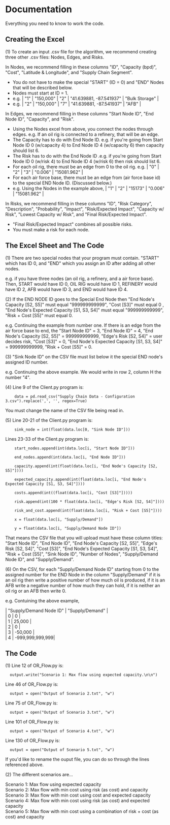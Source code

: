 # Documentation 

Everything you need to know to work the code. 

## Creating the Excel
(1) To create an input .csv file for the algorithm, we recommend creating three other .csv files: Nodes, Edges, and Risks.

In Nodes, we recommend filling in these columns "ID", "Capacity (bpd)", "Cost",	"Latitude & Longitude", and "Supply Chain Segment".
- You do not have to make the special "START" (ID = 0) and "END" Nodes that will be described below.
- Nodes must start at ID = 1.
- e.g. | "1" | "150,000" | "2" | "41.639881, -87.541937" | "Bulk Storage" |
- e.g. | "2" | "150,000" | "7" | "41.639881, -87.541937" | "AFB" |	

In Edges, we recommend filling in these columns "Start Node ID", "End Node ID", "Capacity", and "Risk".
- Using the Nodes excel from above, you connect the nodes through edges. e.g. If an oil rig is connected to a refinery, that will be an edge.   
- The Capacity has to do with End Node ID. e.g. if you're going from Start Node ID 0 (w/capacity 4) to End Node ID 4 (w/capacity 6) then capacity should list 6.
- The Risk has to do with the End Node ID .e.g. if you're going from Start Node ID 0 (w/risk 4) to End Node ID 4 (w/risk 6) then risk should list 6.
- For each oil rig, there must be an edge from 0 to the oil rig. 
e.g. | "0" | "2" | "3" | "0.006" | "15081.962" |
- For each air force base, there must be an edge from (air force base id) to the special END Node ID. (Discussed below.)
- e.g. Using the Nodes in the example above, 
 | "1" | "2" | "15173" | "0.006" | "15081.962" |

In Risks, we recommend filling in these columns "ID", "Risk Category", "Description", "Probability", "Impact", "Risk/Expected Impact", "Capacity w/ Risk", "Lowest Capacity w/ Risk", and "Final Risk/Expected Impact". 
- "Final Risk/Expected Impact" combines all possible risks.  
- You must make a risk for each node.   
        


## The Excel Sheet and The Code
(1) There are two special nodes that your program must contain. "START" which has ID 0, and "END" which you assign an ID after adding all other nodes. 

e.g. if you have three nodes (an oil rig, a refinery, and a air force base). Then, START would have ID 0, OIL RIG would have ID 1, REFINERY would have ID 2, AFB would have ID 3, and END would have ID 4. 

(2) If the END NODE ID goes to the Special End Node then "End Node's Capacity [S2, S5]" must equal "999999999999", "Cost [S3]" must equal 0 , "End Node's Expected Capacity [S1, S3, S4]" must equal "999999999999", "Risk + Cost [S5]" must equal 0.

e.g. Continuing the example from number one. If there is an edge from the air force base to end, the "Start Node ID" = 3, "End Node ID" = 4, "End Node's Capacity [S2, S5]" = 999999999999, "Edge's Risk [S2, S4]" = user decides risk, "Cost [S3]" = 0, "End Node's Expected Capacity [S1, S3, S4]" = 999999999999, "Risk + Cost [S5]" = 0. 

(3) "Sink Node ID" on the CSV file must list below it the special END node's assigned ID number.

e.g. Continuing the above example. We would write in row 2, column H the number "4".

(4) Line 9 of the Client.py program is:
        
        data = pd.read_csv("Supply Chain Data - Configuration 3.csv").replace(',', '', regex=True)

You must change the name of the CSV file being read in.


(5) Line 20-21 of the Client.py program is:
        
        sink_node = int(float(data.loc[0, "Sink Node ID"]))

Lines 23-33 of the Client.py program is:

        start_nodes.append(int(data.loc[i, "Start Node ID"]))

        end_nodes.append(int(data.loc[i, "End Node ID"]))
        
        capacity.append(int(float(data.loc[i, "End Node's Capacity [S2, S5]"])))
        
        expected_capacity.append(int(float(data.loc[i, "End Node's Expected Capacity [S1, S3, S4]"])))
        
        costs.append(int((float(data.loc[i, "Cost [S3]"]))))
        
        risk.append(int(100 * float(data.loc[i, "Edge's Risk [S2, S4]"])))
        
        risk_and_cost.append(int(float(data.loc[i, "Risk + Cost [S5]"])))

        x = float(data.loc[i, "Supply/Demand"])

        y = float(data.loc[i, "Supply/Demand Node ID"])

That means the CSV file that you will upload must have these column titles: "Start Node ID", "End Node ID", "End Node's Capacity [S2, S5]", "Edge's Risk [S2, S4]", "Cost [S3]", "End Node's Expected Capacity [S1, S3, S4]", "Risk + Cost [S5]", "Sink Node ID", "Number of Nodes", "Supply/Demand Node ID", and "Supply/Demand".

(6) On the CSV, for each "Supply/Demand Node ID" starting from 0 to the assigned number for the END Node in the column "Supply/Demand" if it is an oil rig then write a positive number of how much oil is produced, if it is an AFB write a negative number of how much they can hold, if it is neither an oil rig or an AFB then write 0. 

e.g. Contuining the above example, 

  | "Supply/Demand Node ID" | "Supply/Demand" |   
  |         0               |        0        |    
  |         1               |     25,000      |  
  |         2               |        0        |  
  |         3               |     -50,000     |  
  |         4               | -999,999,999,999|  


 
## The Code 

(1) Line 12 of OR_Flow.py is:
  
      output.write("Scenario 1: Max flow using expected capacity.\n\n")
      
  Line 46 of OR_Flow.py is:
          
      output = open("Output of Scenario 2.txt", "w")
      
  Line 75 of OR_Flow.py is:
  
      output = open("Output of Scenario 3.txt", "w")
      
  Line 101 of OR_Flow.py is:
  
      output = open("Output of Scenario 4.txt", "w")

  Line 130 of OR_Flow.py is:
  
      output = open("Output of Scenario 5.txt", "w")

 If you'd like to rename the ouput file, you can do so through the lines referenced above. 


(2) The different scenarios are...

  Scenario 1: Max flow using expected capacity  
  Scenario 2: Max flow with min cost using risk (as cost) and capacity   
  Scenario 3: Max flow with min cost using cost and expected capacity   
  Scenario 4: Max flow with min cost using risk (as cost) and expected capacity   
  Scenario 5: Max flow with min cost using a combination of risk + cost (as cost) and capacity   

